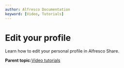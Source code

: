 ```yaml
---
author: Alfresco Documentation
keyword: [Video, Tutorials]
---
```


# Edit your profile

Learn how to edit your personal profile in Alfresco Share.

  

**Parent topic:**[Video tutorials](../topics/alfresco-video-tutorials.md)

